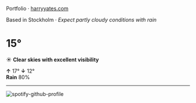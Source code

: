 Portfolio · [harryyates.com](https://harryyates.com)

<!-- WEATHER_START -->
Based in Stockholm · *Expect partly cloudy conditions with rain*

# 15°
☀️ **Clear skies with excellent visibility**

**↑** 17° **↓** 12°  
**Rain** 80%

---
<!-- WEATHER_END -->

<p align="left">
  <a>
    <img src="https://spotify-github-profile.kittinanx.com/api/view?uid=bigbello&cover_image=true&theme=natemoo-re&show_offline=true&background_color=121212&interchange=false&bar_color=53b14f&bar_color_cover=false" alt="spotify-github-profile">
  </a>
</p>